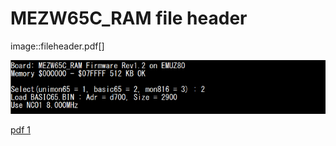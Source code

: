 # MEZW65C_RAM file header

image::fileheader.pdf[]

![pdf 1](../photo/Rev1.2.png)

[pdf 1](fileheader.pdf)

